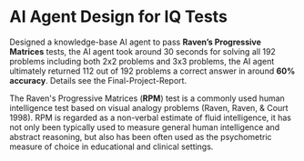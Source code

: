 # AI Agent Design for IQ Tests

Designed a knowledge-base AI agent to pass **Raven’s Progressive Matrices** tests, the AI agent took around 30 seconds for solving all 192 problems including both 2x2 problems and 3x3 problems, the AI agent ultimately returned 112 out of 192 problems a correct answer in around **60% accuracy**. Details see the Final-Project-Report. 

The Raven's Progressive Matrices (**RPM**) test is a commonly used human intelligence test based on visual analogy problems (Raven, Raven, & Court 1998). RPM is regarded as a non-verbal estimate of fluid intelligence, it has not only been typically used to measure general human intelligence and abstract reasoning, but also has been often used as the psychometric measure of choice in educational
and clinical settings.
